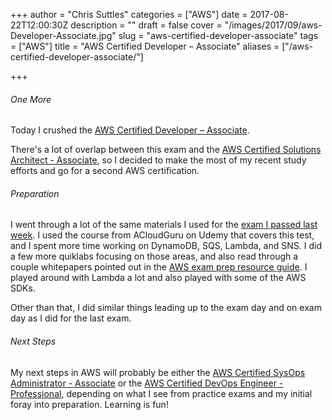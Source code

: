 +++
author = "Chris Suttles"
categories = ["AWS"]
date = 2017-08-22T12:00:30Z
description = ""
draft = false
cover = "/images/2017/09/aws-Developer-Associate.jpg"
slug = "aws-certified-developer-associate"
tags = ["AWS"]
title = "AWS Certified Developer – Associate"
aliases = ["/aws-certified-developer-associate/"]

+++


###### One More

Today I crushed the [AWS Certified Developer – Associate](https://aws.amazon.com/certification/certified-developer-associate/).

There's a lot of overlap between this exam and the [AWS Certified Solutions Architect - Associate](https://aws.amazon.com/certification/certified-solutions-architect-associate/), so I decided to make the most of my recent study efforts and go for a second AWS certification.

###### Preparation

I went through a lot of the same materials I used for the [exam I passed last week](http://blog.highspeedlogic.org/aws-solutions-architect-associate/). I used the course from ACloudGuru on Udemy that covers this test, and I spent more time working on DynamoDB, SQS, Lambda, and SNS. I did a few more quiklabs focusing on those areas, and also read through a couple whitepapers pointed out in the [AWS exam prep resource guide](https://aws.amazon.com/certification/certification-prep/). I played around with Lambda a lot and also played with some of the AWS SDKs.

Other than that, I did similar things leading up to the exam day and on exam day as I did for the last exam.

###### Next Steps

My next steps in AWS will probably be either the [AWS Certified SysOps Administrator - Associate](https://aws.amazon.com/certification/certified-sysops-admin-associate/) or the [AWS Certified DevOps Engineer - Professional](https://aws.amazon.com/certification/certified-devops-engineer-professional/), depending on what I see from practice exams and my initial foray into preparation. Learning is fun!

